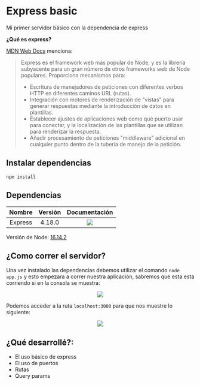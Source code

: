 # Express basic
Mi primer servidor básico con la dependencia de express

**¿Qué es express?**

[MDN Web Docs](https://developer.mozilla.org/es/docs/Learn/Server-side/Express_Nodejs/Introduction) menciona:
> Express es el framework web más popular de Node, y es la librería subyacente para un gran número de otros frameworks web de Node populares. Proporciona mecanismos para:
>
> - Escritura de manejadores de peticiones con diferentes verbos HTTP en diferentes caminos URL (rutas).
> - Integración con motores de renderización de "vistas" para generar respuestas mediante la introducción de datos en plantillas.
> - Establecer ajustes de aplicaciones web como qué puerto usar para conectar, y la localización de las plantillas que se utilizan para renderizar la respuesta.
> - Añadir procesamiento de peticiones "middleware" adicional en cualquier punto dentro de la tubería de manejo de la petición.

## Instalar dependencias
```
npm install
```

## Dependencias
| Nombre  | Versión | Documentación | 
| :------------: | :------------: | :------------: |
| Express | 4.18.0 | <a href="https://expressjs.com/en/4x/api.html" target="_blank"><img src="https://img.shields.io/badge/Express-Documentation-lightgray?style=for-the-badge&logo=express"></a> |

Versión de Node: <a href="https://nodejs.org/docs/latest-v16.x/api/index.html" target="_blank">16.14.2</a>

## ¿Como correr el servidor?
Una vez instalado las dependencias debemos utilizar el comando `node app.js` y esto empezara a correr nuestra aplicación, sabremos que esta esta corriendo si en la consola se muestra:

<p align="center"><img src="https://user-images.githubusercontent.com/98203302/168713490-271a3fe3-29df-474c-8e0d-075bde379fd9.png"></p>

Podemos acceder a la ruta `localhost:3000` para que nos muestre lo siguiente:

<p align="center"><img src="https://user-images.githubusercontent.com/98203302/168713715-01023714-61ab-4ca5-8a66-4405bf3cf500.png"></p>

## ¿Qué desarrollé?:
- El uso básico de express
- El uso de puertos
- Rutas 
- Query params
